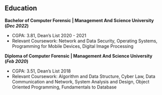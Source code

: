 ## Education
**Bachelor of Computer Forensic | Management And Science University (_Dec 2022_)**
- CGPA: 3.81, Dean’s List 2020 - 2021
- Relevant Coursework: Network and Data Security, Operating Systems, Programming for Mobile Devices, Digital Image Processing

**Diploma of Computer Forensic | Management And Science University (_Feb 2020_)**
- CGPA: 3.51, Dean’s List 2018
- Relevant Coursework: Algorithm and Data Structure, Cyber Law, Data Communication and Network, System Analysis and Design, Object Oriented Programming, Fundamentals to Database
